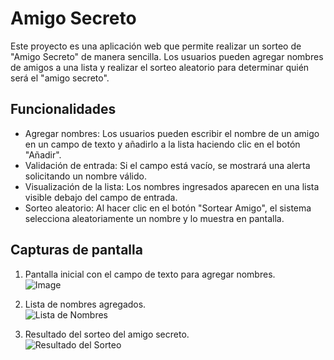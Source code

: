 # Amigo Secreto

Este proyecto es una aplicación web que permite realizar un sorteo de "Amigo Secreto" de manera sencilla. Los usuarios pueden agregar nombres de amigos a una lista y realizar el sorteo aleatorio para determinar quién será el "amigo secreto".

## Funcionalidades
- Agregar nombres: Los usuarios pueden escribir el nombre de un amigo en un campo de texto y añadirlo a la lista haciendo clic en el botón "Añadir".
- Validación de entrada: Si el campo está vacío, se mostrará una alerta solicitando un nombre válido.
- Visualización de la lista: Los nombres ingresados aparecen en una lista visible debajo del campo de entrada.
- Sorteo aleatorio: Al hacer clic en el botón "Sortear Amigo", el sistema selecciona aleatoriamente un nombre y lo muestra en pantalla.

## Capturas de pantalla
1. Pantalla inicial con el campo de texto para agregar nombres.  
   ![Image](https://github.com/user-attachments/assets/734a4b00-28b7-4524-8cb7-5ded80e661a2)

2. Lista de nombres agregados.  
   ![Lista de Nombres](./assets/lista-nombres.png)

3. Resultado del sorteo del amigo secreto.  
   ![Resultado del Sorteo](./assets/resultado-sorteo.png)
